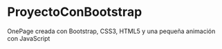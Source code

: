 # ProyectoConBootstrap
OnePage creada con Bootstrap, CSS3, HTML5 y una pequeña animación con JavaScript
